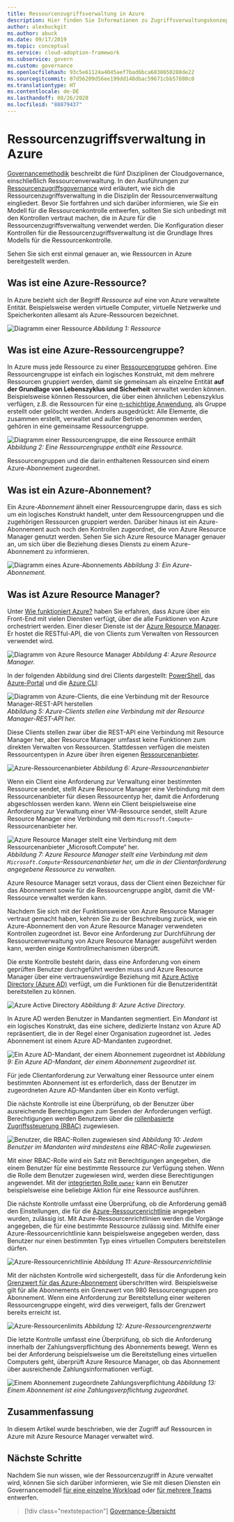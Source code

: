 ```yaml
---
title: Ressourcenzugriffsverwaltung in Azure
description: Hier finden Sie Informationen zu Zugriffsverwaltungskonzepten wie Azure Resource Manager, Abonnements, Ressourcengruppen und Ressourcen.
author: alexbuckgit
ms.author: abuck
ms.date: 09/17/2019
ms.topic: conceptual
ms.service: cloud-adoption-framework
ms.subservice: govern
ms.custom: governance
ms.openlocfilehash: 93c5e61124a4045aef7bad6bca6838650288de22
ms.sourcegitcommit: 07d56209d56ee199dd148dbac59671cbb57880c0
ms.translationtype: HT
ms.contentlocale: de-DE
ms.lasthandoff: 08/26/2020
ms.locfileid: "88879437"
---
```

# <a name="resource-access-management-in-azure"></a>Ressourcenzugriffsverwaltung in Azure

[Governancemethodik](../index.md) beschreibt die fünf Disziplinen der Cloudgovernance, einschließlich Ressourcenverwaltung. In den Ausführungen zur [Ressourcenzugriffsgovernance](./index.md) wird erläutert, wie sich die Ressourcenzugriffsverwaltung in die Disziplin der Ressourcenverwaltung eingliedert. Bevor Sie fortfahren und sich darüber informieren, wie Sie ein Modell für die Ressourcenkontrolle entwerfen, sollten Sie sich unbedingt mit den Kontrollen vertraut machen, die in Azure für die Ressourcenzugriffsverwaltung verwendet werden. Die Konfiguration dieser Kontrollen für die Ressourcenzugriffsverwaltung ist die Grundlage Ihres Modells für die Ressourcenkontrolle.

Sehen Sie sich erst einmal genauer an, wie Ressourcen in Azure bereitgestellt werden.

## <a name="what-is-an-azure-resource"></a>Was ist eine Azure-Ressource?

In Azure bezieht sich der Begriff *Ressource* auf eine von Azure verwaltete Entität. Beispielsweise werden virtuelle Computer, virtuelle Netzwerke und Speicherkonten allesamt als Azure-Ressourcen bezeichnet.

![Diagramm einer Ressource](../../_images/govern/design/governance-1-9.png)
*Abbildung 1: Ressource*

## <a name="what-is-an-azure-resource-group"></a>Was ist eine Azure-Ressourcengruppe?

In Azure muss jede Ressource zu einer [Ressourcengruppe](/azure/azure-resource-manager/management/overview#resource-groups) gehören. Eine Ressourcengruppe ist einfach ein logisches Konstrukt, mit dem mehrere Ressourcen gruppiert werden, damit sie gemeinsam als einzelne Entität **auf der Grundlage von Lebenszyklus und Sicherheit** verwaltet werden können. Beispielsweise können Ressourcen, die über einen ähnlichen Lebenszyklus verfügen, z.B. die Ressourcen für eine [n-schichtige Anwendung](/azure/architecture/guide/architecture-styles/n-tier), als Gruppe erstellt oder gelöscht werden. Anders ausgedrückt: Alle Elemente, die zusammen erstellt, verwaltet und außer Betrieb genommen werden, gehören in eine gemeinsame Ressourcengruppe.

![Diagramm einer Ressourcengruppe, die eine Ressource enthält](../../_images/govern/design/governance-1-10.png)
*Abbildung 2: Eine Ressourcengruppe enthält eine Ressource.*

Ressourcengruppen und die darin enthaltenen Ressourcen sind einem Azure-Abonnement zugeordnet.

## <a name="what-is-an-azure-subscription"></a>Was ist ein Azure-Abonnement?

Ein Azure-*Abonnement* ähnelt einer Ressourcengruppe darin, dass es sich um ein logisches Konstrukt handelt, unter dem Ressourcengruppen und die zugehörigen Ressourcen gruppiert werden. Darüber hinaus ist ein Azure-Abonnement auch noch den Kontrollen zugeordnet, die von Azure Resource Manager genutzt werden. Sehen Sie sich Azure Resource Manager genauer an, um sich über die Beziehung dieses Diensts zu einem Azure-Abonnement zu informieren.

![Diagramm eines Azure-Abonnements](../../_images/govern/design/governance-1-11.png)
*Abbildung 3: Ein Azure-Abonnement.*

## <a name="what-is-azure-resource-manager"></a>Was ist Azure Resource Manager?

Unter [Wie funktioniert Azure?](../../get-started/what-is-azure.md) haben Sie erfahren, dass Azure über ein Front-End mit vielen Diensten verfügt, über die alle Funktionen von Azure orchestriert werden. Einer dieser Dienste ist der [Azure Resource Manager](/azure/azure-resource-manager). Er hostet die RESTful-API, die von Clients zum Verwalten von Ressourcen verwendet wird.

![Diagramm von Azure Resource Manager](../../_images/govern/design/governance-1-12.png)
*Abbildung 4: Azure Resource Manager.*

In der folgenden Abbildung sind drei Clients dargestellt: [PowerShell](/powershell/azure/overview), das [Azure-Portal](https://portal.azure.com) und die [Azure CLI](/cli/azure):

![Diagramm von Azure-Clients, die eine Verbindung mit der Resource Manager-REST-API herstellen](../../_images/govern/design/governance-1-13.png)
*Abbildung 5: Azure-Clients stellen eine Verbindung mit der Resource Manager-REST-API her.*

Diese Clients stellen zwar über die REST-API eine Verbindung mit Resource Manager her, aber Resource Manager umfasst keine Funktionen zum direkten Verwalten von Ressourcen. Stattdessen verfügen die meisten Ressourcentypen in Azure über ihren eigenen [Ressourcenanbieter](/azure/azure-resource-manager/management/overview#terminology).

![Azure-Ressourcenanbieter](../../_images/govern/design/governance-1-14.png)
*Abbildung 6: Azure-Ressourcenanbieter*

Wenn ein Client eine Anforderung zur Verwaltung einer bestimmten Ressource sendet, stellt Azure Resource Manager eine Verbindung mit dem Ressourcenanbieter für diesen Ressourcentyp her, damit die Anforderung abgeschlossen werden kann. Wenn ein Client beispielsweise eine Anforderung zur Verwaltung einer VM-Ressource sendet, stellt Azure Resource Manager eine Verbindung mit dem `Microsoft.Compute`-Ressourcenanbieter her.

![Azure Resource Manager stellt eine Verbindung mit dem Ressourcenanbieter „Microsoft.Compute“ her.](../../_images/govern/design/governance-1-15.png)
*Abbildung 7: Azure Resource Manager stellt eine Verbindung mit dem `Microsoft.Compute`-Ressourcenanbieter her, um die in der Clientanforderung angegebene Ressource zu verwalten.*

Azure Resource Manager setzt voraus, dass der Client einen Bezeichner für das Abonnement sowie für die Ressourcengruppe angibt, damit die VM-Ressource verwaltet werden kann.

Nachdem Sie sich mit der Funktionsweise von Azure Resource Manager vertraut gemacht haben, kehren Sie zu der Beschreibung zurück, wie ein Azure-Abonnement den von Azure Resource Manager verwendeten Kontrollen zugeordnet ist. Bevor eine Anforderung zur Durchführung der Ressourcenverwaltung von Azure Resource Manager ausgeführt werden kann, werden einige Kontrollmechanismen überprüft.

Die erste Kontrolle besteht darin, dass eine Anforderung von einem geprüften Benutzer durchgeführt werden muss und Azure Resource Manager über eine vertrauenswürdige Beziehung mit [Azure Active Directory (Azure AD)](/azure/active-directory) verfügt, um die Funktionen für die Benutzeridentität bereitstellen zu können.

![Azure Active Directory](../../_images/govern/design/governance-1-16.png)
*Abbildung 8: Azure Active Directory.*

In Azure AD werden Benutzer in Mandanten segmentiert. Ein *Mandant* ist ein logisches Konstrukt, das eine sichere, dedizierte Instanz von Azure AD repräsentiert, die in der Regel einer Organisation zugeordnet ist. Jedes Abonnement ist einem Azure AD-Mandanten zugeordnet.

![Ein Azure AD-Mandant, der einem Abonnement zugeordnet ist](../../_images/govern/design/governance-1-17.png)
*Abbildung 9: Ein Azure AD-Mandant, der einem Abonnement zugeordnet ist.*

Für jede Clientanforderung zur Verwaltung einer Ressource unter einem bestimmten Abonnement ist es erforderlich, dass der Benutzer im zugeordneten Azure AD-Mandanten über ein Konto verfügt.

Die nächste Kontrolle ist eine Überprüfung, ob der Benutzer über ausreichende Berechtigungen zum Senden der Anforderungen verfügt. Berechtigungen werden Benutzern über die [rollenbasierte Zugriffssteuerung (RBAC)](/azure/role-based-access-control) zugewiesen.

![Benutzer, die RBAC-Rollen zugewiesen sind](../../_images/govern/design/governance-1-18.png)
*Abbildung 10: Jedem Benutzer im Mandanten wird mindestens eine RBAC-Rolle zugewiesen.*

Mit einer RBAC-Rolle wird ein Satz mit Berechtigungen angegeben, die einem Benutzer für eine bestimmte Ressource zur Verfügung stehen. Wenn die Rolle dem Benutzer zugewiesen wird, werden diese Berechtigungen angewendet. Mit der [integrierten Rolle `owner`](/azure/role-based-access-control/built-in-roles#owner) kann ein Benutzer beispielsweise eine beliebige Aktion für eine Ressource ausführen.

Die nächste Kontrolle umfasst eine Überprüfung, ob die Anforderung gemäß den Einstellungen, die für die [Azure-Ressourcenrichtlinie](/azure/governance/policy) angegeben wurden, zulässig ist. Mit Azure-Ressourcenrichtlinien werden die Vorgänge angegeben, die für eine bestimmte Ressource zulässig sind. Mithilfe einer Azure-Ressourcenrichtlinie kann beispielsweise angegeben werden, dass Benutzer nur einen bestimmten Typ eines virtuellen Computers bereitstellen dürfen.

![Azure-Ressourcenrichtlinie](../../_images/govern/design/governance-1-19.png)
*Abbildung 11: Azure-Ressourcenrichtlinie*

Mit der nächsten Kontrolle wird sichergestellt, dass für die Anforderung kein [Grenzwert für das Azure-Abonnement](/azure/azure-resource-manager/management/azure-subscription-service-limits) überschritten wird. Beispielsweise gilt für alle Abonnements ein Grenzwert von 980 Ressourcengruppen pro Abonnement. Wenn eine Anforderung zur Bereitstellung einer weiteren Ressourcengruppe eingeht, wird dies verweigert, falls der Grenzwert bereits erreicht ist.

![Azure-Ressourcenlimits](../../_images/govern/design/governance-1-20.png)
*Abbildung 12: Azure-Ressourcengrenzwerte*

Die letzte Kontrolle umfasst eine Überprüfung, ob sich die Anforderung innerhalb der Zahlungsverpflichtung des Abonnements bewegt. Wenn es bei der Anforderung beispielsweise um die Bereitstellung eines virtuellen Computers geht, überprüft Azure Resource Manager, ob das Abonnement über ausreichende Zahlungsinformationen verfügt.

![Einem Abonnement zugeordnete Zahlungsverpflichtung](../../_images/govern/design/governance-1-21.png)
*Abbildung 13: Einem Abonnement ist eine Zahlungsverpflichtung zugeordnet.*

## <a name="summary"></a>Zusammenfassung

In diesem Artikel wurde beschrieben, wie der Zugriff auf Ressourcen in Azure mit Azure Resource Manager verwaltet wird.

## <a name="next-steps"></a>Nächste Schritte

Nachdem Sie nun wissen, wie der Ressourcenzugriff in Azure verwaltet wird, können Sie sich darüber informieren, wie Sie mit diesen Diensten ein Governancemodell [für eine einzelne Workload](./governance-simple-workload.md) oder [für mehrere Teams](./governance-multiple-teams.md) entwerfen.

> [!div class="nextstepaction"]
> [Governance-Übersicht](../index.md)

